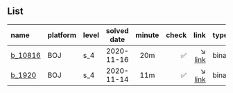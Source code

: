## List
| name                                      | platform    | level | solved date | minute | check                | link                                                                                 | type             |
|:------------------------------------------|:------------|:------|:-----------:|:------:|---------------------:|-------------------------------------------------------------------------------------:|:-----------------|
| [b_10816](/boj/silver/10816.cpp)          | BOJ         | s_4   | 2020-11-16  | 20m    | :white_check_mark:   | :arrow_lower_right: [link](https://www.acmicpc.net/problem/10816)                    | binary_search    |
| [b_1920](/boj/silver/1920.cpp)            | BOJ         | s_4   | 2020-11-14  | 11m    | :white_check_mark:   | :arrow_lower_right: [link](https://www.acmicpc.net/problem/1920)                     | binary_search    |
